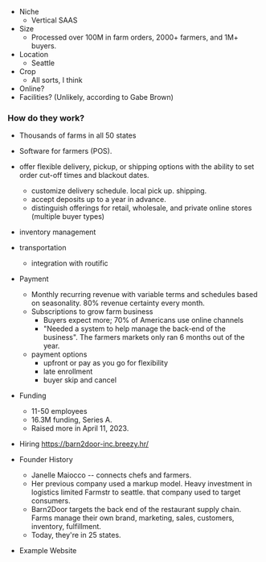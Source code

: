 ---
---

* Niche
  * Vertical SAAS
* Size
  * Processed over 100M in farm orders, 2000+ farmers, and 1M+ buyers.
* Location
  * Seattle
* Crop
  * All sorts, I think
* Online?
* Facilities? (Unlikely, according to Gabe Brown)

### How do they work?

* Thousands of farms in all 50 states

* Software for farmers (POS). 

* offer flexible delivery, pickup, or shipping options with the ability to set order cut-off times and blackout dates.
  
  * customize delivery schedule. local pick up. shipping.
  * accept deposits up to a year in advance.
  * distinguish offerings for retail, wholesale, and private online stores (multiple buyer types)
* inventory management

* transportation
  
  * integration with routific
* Payment
  
  * Monthly recurring revenue with variable terms and schedules based on seasonality. 80% revenue certainty every month.
  * Subscriptions to grow farm business
    * Buyers expect more; 70% of Americans use online channels
    * "Needed a system to help manage the back-end of the business". The farmers markets only ran 6 months out of the year. 
  * payment options
    * upfront or pay as you go for flexibility
    * late enrollment
    * buyer skip and cancel
* Funding
  
  * 11-50 employees
  * 16.3M funding, Series A.
  * Raised more in April 11, 2023.
* Hiring https://barn2door-inc.breezy.hr/

* Founder History
  
  * Janelle Maiocco -- connects chefs and farmers. 
  * Her previous company used a markup model. Heavy investment in logistics limited Farmstr to seattle. that company used to target consumers.
  * Barn2Door targets the back end of the restaurant supply chain. Farms manage their own brand, marketing, sales, customers, inventory, fulfillment.
  * Today, they're in 25 states.
* Example Website
